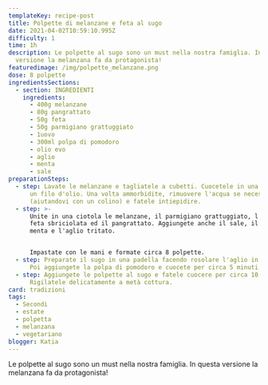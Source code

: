 ```yaml
---
templateKey: recipe-post
title: Polpette di melanzane e feta al sugo
date: 2021-04-02T10:59:10.995Z
difficulty: 1
time: 1h
description: Le polpette al sugo sono un must nella nostra famiglia. In questa
  versione la melanzana fa da protagonista!
featuredimage: /img/polpette_melanzane.png
dose: 8 polpette
ingredientsSections:
  - section: INGREDIENTI
    ingredients:
      - 400g melanzane
      - 80g pangrattato
      - 50g feta
      - 50g parmigiano grattuggiato
      - 1uovo
      - 300ml polpa di pomodoro
      - olio evo
      - aglio
      - menta
      - sale
preparationSteps:
  - step: Lavate le melanzane e tagliatele a cubetti. Cuocetele in una padella con
      un filo d'olio. Una volta ammorbidite, rimuovere l'acqua se necessario
      (aiutandovi con un colino) e fatele intiepidire.
  - step: >-
      Unite in una ciotola le melanzane, il parmigiano grattuggiato, l'uovo, la
      feta sbriciolata ed il pangrattato. Aggiungete anche il sale, il pepe, la
      menta e l'aglio tritato.


      Impastate con le mani e formate circa 8 polpette.
  - step: Preparate il sugo in una padella facendo rosolare l'aglio in un pò d'olio.
      Poi aggiungete la polpa di pomodoro e cuocete per circa 5 minuti.
  - step: Aggiungete le polpette al sugo e fatele cuocere per circa 10 minuti.
      Rigilatele delicatamente a metà cottura.
card: tradizioni
tags:
  - Secondi
  - estate
  - polpetta
  - melanzana
  - vegetariano
blogger: Katia
---
```

Le polpette al sugo sono un must nella nostra famiglia. In questa versione la melanzana fa da protagonista!